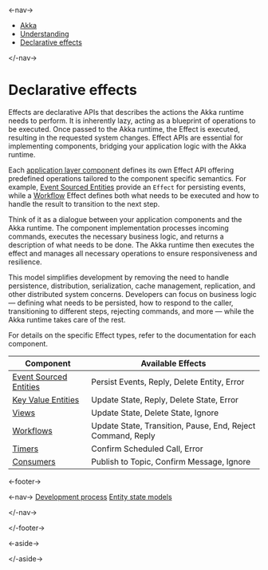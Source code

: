 

<-nav->

- [  Akka](../index.html)
- [  Understanding](index.html)
- [  Declarative effects](declarative-effects.html)



</-nav->



# Declarative effects

Effects are declarative APIs that describes the actions the Akka runtime needs to perform. It is inherently lazy, acting as a blueprint of operations to be executed. Once passed to the Akka runtime, the Effect is executed, resulting in the requested system changes. Effect APIs are essential for implementing components, bridging your application logic with the Akka runtime.

Each [application layer component](architecture-model.html#_application_layer) defines its own Effect API offering predefined operations tailored to the component specific semantics. For example, [Event Sourced Entities](../java/event-sourced-entities.html) provide an `Effect` for persisting events, while a [Workflow](../java/workflows.html) Effect defines both what needs to be executed and how to handle the result to transition to the next step.

Think of it as a dialogue between your application components and the Akka runtime. The component implementation processes incoming commands, executes the necessary business logic, and returns a description of what needs to be done. The Akka runtime then executes the effect and manages all necessary operations to ensure responsiveness and resilience.

This model simplifies development by removing the need to handle persistence, distribution, serialization, cache management, replication, and other distributed system concerns. Developers can focus on business logic — defining what needs to be persisted, how to respond to the caller, transitioning to different steps, rejecting commands, and more — while the Akka runtime takes care of the rest.

For details on the specific Effect types, refer to the documentation for each component.

| Component | Available Effects |
| --- | --- |
| [  Event Sourced Entities](../java/event-sourced-entities.html#_effect_api) | Persist Events, Reply, Delete Entity, Error |
| [  Key Value Entities](../java/key-value-entities.html#_effect_api) | Update State, Reply, Delete State, Error |
| [  Views](../java/views.html#_effect_api) | Update State, Delete State, Ignore |
| [  Workflows](../java/workflows.html#_effect_api) | Update State, Transition, Pause, End, Reject Command, Reply |
| [  Timers](../java/timed-actions.html#_effect_api) | Confirm Scheduled Call, Error |
| [  Consumers](../java/consuming-producing.html#_effect_api) | Publish to Topic, Confirm Message, Ignore |



<-footer->


<-nav->
[Development process](development-process.html) [Entity state models](state-model.html)

</-nav->


</-footer->


<-aside->


</-aside->
